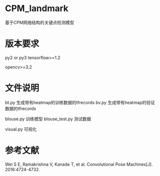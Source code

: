 # CPM_landmark
基于CPM网络结构的关键点检测模型

# 版本要求
py2 or py3
tensorflow>=1.2

opencv>=3.2


# 文件说明
bt.py 生成带有heatmap的训练数据的tfrecords
bv.py 生成带有heatmap的验证数据的tfrecords

blouse.py 训练模型
blouse_test.py 测试数据

visual.py 可视化

# 参考文献
Wei S E, Ramakrishna V, Kanade T, et al. Convolutional Pose Machines[J]. 2016:4724-4732.


